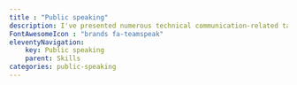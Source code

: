 ```yaml
---
title : "Public speaking"
description: I've presented numerous technical communication-related talks &mdash; online and in-person &mdash; adding value, giving back, and promoting the profession.
FontAwesomeIcon : "brands fa-teamspeak"
eleventyNavigation:
    key: Public speaking
    parent: Skills
categories: public-speaking
---
```

